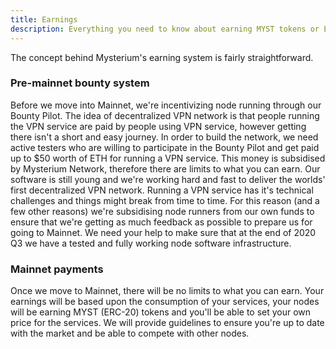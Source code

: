 ```yaml
---
title: Earnings
description: Everything you need to know about earning MYST tokens or ETH from node runner bounties.
---
```


The concept behind Mysterium's earning system is fairly straightforward.

### Pre-mainnet bounty system

Before we move into Mainnet, we're incentivizing node running through our Bounty Pilot. The idea of
 decentralized VPN network is that people running the VPN service are paid by people using VPN service, however
  getting there isn't a short and easy journey. In order to build the network, we need active testers who are willing to
   participate in the Bounty Pilot and get paid up to $50 worth of ETH for running a VPN service. This money is
    subsidised
    by Mysterium Network, therefore there are limits to what you can earn. Our software is still young and we're
     working hard and fast to deliver the worlds' first decentralized VPN network. Running a VPN service has it's
      technical challenges and things might break from time to time. For this reason (and a few other reasons) we're
       subsidising node runners from our own funds to ensure that we're getting as much feedback as possible to
        prepare us
        for going to Mainnet. We need your help to make sure that at the end of 2020 Q3 we have a tested and fully
         working
       node software infrastructure.
    
### Mainnet payments

Once we move to Mainnet, there will be no limits to what you can earn. Your earnings will be based upon the
 consumption of your services, your nodes will be earning MYST (ERC-20) tokens and you'll be able to set your own
  price for the services. We will provide guidelines to ensure you're up to date with the market and be able to
   compete with other nodes.
